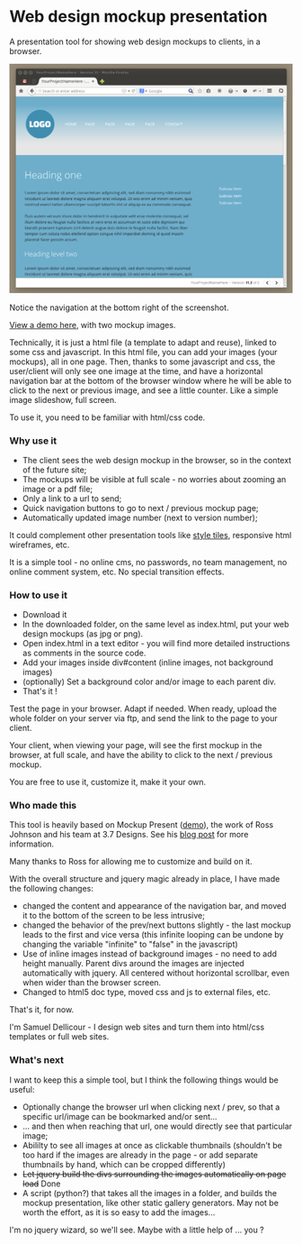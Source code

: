 # Web design mockup presentation

A presentation tool for showing web design mockups to clients, in a browser. 

![screenshot](assets/img/screenshot.png "Screenshot")

Notice the navigation at the bottom right of the screenshot.

[View a demo here](http://www.samplify.be/mckp/), with two mockup images.

Technically, it is just a html file (a template to adapt and reuse), linked to some css and javascript. In this html file, you can add your images (your mockups), all in one page. Then, thanks to some javascript and css, the user/client will only see one image at the time, and have a horizontal navigation bar at the bottom of the browser window where he will be able to click to the next or previous image, and see a little counter. Like a simple image slideshow, full screen.

To use it, you need to be familiar with html/css code.

### Why use it

- The client sees the web design mockup in the browser, so in the context of the future site;
- The mockups will be visible at full scale - no worries about zooming an image or a pdf file;
- Only a link to a url to send;
- Quick navigation buttons to go to next / previous mockup page;
- Automatically updated image number (next to version number);

It could complement other presentation tools like [style tiles](http://styletil.es/), responsive html wireframes, etc.

It is a simple tool - no online cms, no passwords, no team management, no online comment system, etc. No special transition effects.

### How to use it

- Download it
- In the downloaded folder, on the same level as index.html, put your web design mockups (as jpg or png).
- Open index.html in a text editor - you will find more detailed instructions as comments in the source code.
- Add your images inside div#content (inline images, not background images)
- (optionally) Set a background color and/or image to each parent div.
- That's it !

Test the page in your browser. Adapt if needed. When ready, upload the whole folder on your server via ftp, and send the link to the page to your client.

Your client, when viewing your page, will see the first mockup in the browser, at full scale, and have the ability to click to the next / previous mockup.

You are free to use it, customize it, make it your own.

### Who made this

This tool is heavily based on Mockup Present ([demo](http://workshop.3point7designs.com/mockup-present/)), the work of Ross Johnson and his team at 3.7 Designs. See his [blog post](http://3.7designs.co/blog/2009/08/mockup-present-a-tool-for-designers-and-developers/) for more information.

Many thanks to Ross for allowing me to customize and build on it. 

With the overall structure and  jquery magic already in place, I have made the following changes:

- changed the content and appearance of the navigation bar, and moved it to the bottom of the screen to be less intrusive;
- changed the behavior of the prev/next buttons slightly - the last mockup leads to the first and vice versa (this infinite looping can be undone by changing the variable "infinite" to "false" in the javascript)
- Use of inline images instead of background images - no need to add height manually. Parent divs around the images are injected automatically with jquery. All centered without horizontal scrollbar, even when wider than the browser screen.
- Changed to html5 doc type, moved css and js to external files, etc.

That's it, for now.

I'm Samuel Dellicour - I design web sites and turn them into html/css templates or full web sites.

### What's next

I want to keep this a simple tool, but I think the following things would be useful:

- Optionally change the browser url when clicking next / prev, so that a specific url/image can be bookmarked and/or sent...
- ... and then when reaching that url, one would directly see that particular image;
- Abililty to see all images at once as clickable thumbnails (shouldn't be too hard if the images are already in the page - or add separate thumbnails by hand, which can be cropped differently)
- ~~Let jquery build the divs surrounding the images automatically on page load~~ Done
- A script (python?) that takes all the images in a folder, and builds the mockup presentation, like other static gallery generators. May not be worth the effort, as it is so easy to add the images...

I'm no jquery wizard, so we'll see. Maybe with a little help of ... you ? 
